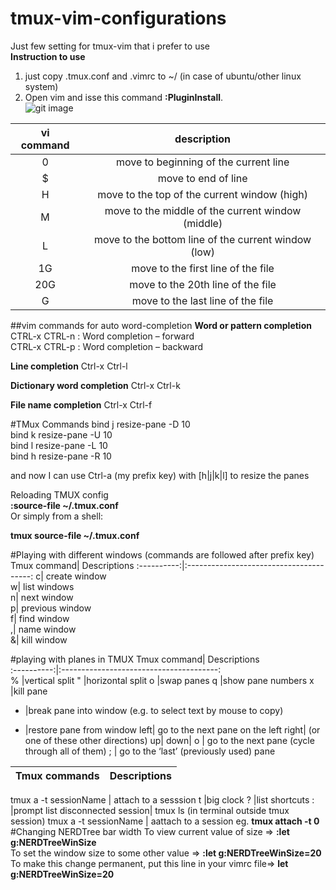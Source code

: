 # tmux-vim-configurations
Just few setting for tmux-vim that i prefer to use <br/>
**Instruction to use**<br/>
1. just copy .tmux.conf and .vimrc to ~/ (in case of ubuntu/other linux system)<br/>
2. Open vim and isse this command **:PluginInstall**.<br/>
![git image](https://cloud.githubusercontent.com/assets/6240777/18878664/17b3ae8e-84ef-11e6-85fe-3de97dd2d5fa.png)


vi command | 	description
:---------:|:-------------------------------------------------------------:
0 	   |move to beginning of the current line
$ 	|move to end of line
H 	|move to the top of the current window (high)
M 	|move to the middle of the current window (middle)
L 	|move to the bottom line of the current window (low)
1G 	|move to the first line of the file
20G 	|move to the 20th line of the file
G 	|move to the last line of the file

##vim commands for auto word-completion
**Word or pattern completion**
CTRL-x CTRL-n : Word completion – forward <br/>
CTRL-x CTRL-p : Word completion – backward<br/>

**Line completion**
Ctrl-x Ctrl-l

**Dictionary word completion**
Ctrl-x Ctrl-k

**File name completion**
Ctrl-x Ctrl-f

#TMux Commands
bind j resize-pane -D 10 <br/>
bind k resize-pane -U 10 <br/>
bind l resize-pane -L 10 <br/>
bind h resize-pane -R 10 <br/>

and now I can use Ctrl-a (my prefix key) with [h|j|k|l] to resize the panes

Reloading TMUX config<br/>
**:source-file ~/.tmux.conf**<br/>
Or simply from a shell:<br/>

**tmux source-file ~/.tmux.conf**

#Playing with different windows (commands are followed after prefix key)
Tmux command| Descriptions
:----------:|:---------------------------------------:
c|   create window <br/>
w|   list windows <br/>
n|   next window <br/>
p|   previous window <br/>
f|   find window <br/>
,|   name window <br/>
&|  kill window

#playing with planes in TMUX
Tmux command| Descriptions                                                     
:----------:|:---------------------------------------:        
%  |vertical split
"  |horizontal split
o  |swap panes
q  |show pane numbers
x  |kill pane
+  |break pane into window (e.g. to select text by mouse to copy)
-  |restore pane from window
left|       go to the next pane on the left
right|      (or one of these other directions)
up|
down|
o |         go to the next pane (cycle through all of them)
;  |        go to the ‘last’ (previously used) pane

Tmux  commands          | Descriptions 
:-------------------------:|:-----------------------------------------:

tmux a -t sessionName | attach to a sesssion 
t  |big clock
?  |list shortcuts
:  |prompt
list disconnected session| tmux ls (in terminal outside tmux session)
tmux a -t sessionName | aattach to a session eg.  **tmux attach -t 0**
#Changing NERDTree bar width
To view current value of size => **:let g:NERDTreeWinSize**<br/>
To set the window size to some other value => **:let g:NERDTreeWinSize=20**<br/>
To make this change permanent, put this line in your vimrc file=> **let g:NERDTreeWinSize=20**

